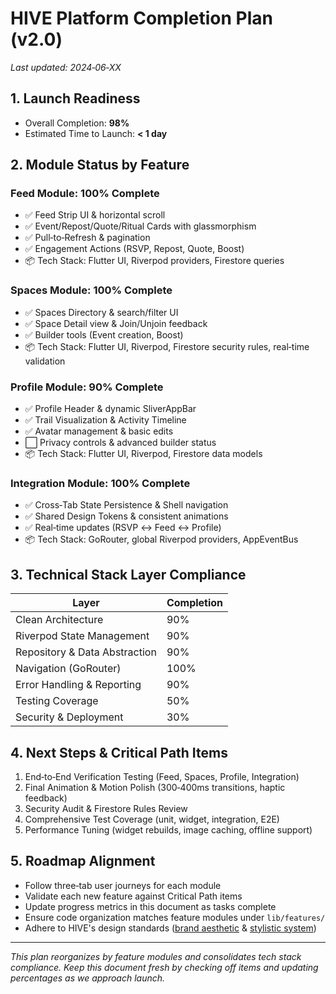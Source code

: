 # HIVE Platform Completion Plan (v2.0)

_Last updated: 2024‑06‑XX_

## 1. Launch Readiness
- Overall Completion: **98%**
- Estimated Time to Launch: **< 1 day**

## 2. Module Status by Feature

### Feed Module: 100% Complete
- ✅ Feed Strip UI & horizontal scroll
- ✅ Event/Repost/Quote/Ritual Cards with glassmorphism
- ✅ Pull‑to‑Refresh & pagination
- ✅ Engagement Actions (RSVP, Repost, Quote, Boost)
- 📦 Tech Stack: Flutter UI, Riverpod providers, Firestore queries

### Spaces Module: 100% Complete
- ✅ Spaces Directory & search/filter UI
- ✅ Space Detail view & Join/Unjoin feedback
- ✅ Builder tools (Event creation, Boost)
- 📦 Tech Stack: Flutter UI, Riverpod, Firestore security rules, real‑time validation

### Profile Module: 90% Complete
- ✅ Profile Header & dynamic SliverAppBar
- ✅ Trail Visualization & Activity Timeline
- ✅ Avatar management & basic edits
- ⬜ Privacy controls & advanced builder status
- 📦 Tech Stack: Flutter UI, Riverpod, Firestore data models

### Integration Module: 100% Complete
- ✅ Cross‑Tab State Persistence & Shell navigation
- ✅ Shared Design Tokens & consistent animations
- ✅ Real‑time updates (RSVP ↔ Feed ↔ Profile)
- 📦 Tech Stack: GoRouter, global Riverpod providers, AppEventBus

## 3. Technical Stack Layer Compliance

| Layer                        | Completion |
|------------------------------|------------|
| Clean Architecture           | 90%        |
| Riverpod State Management    | 90%        |
| Repository & Data Abstraction| 90%        |
| Navigation (GoRouter)        | 100%       |
| Error Handling & Reporting   | 90%        |
| Testing Coverage             | 50%        |
| Security & Deployment        | 30%        |

## 4. Next Steps & Critical Path Items
1. End‑to‑End Verification Testing (Feed, Spaces, Profile, Integration)
2. Final Animation & Motion Polish (300‑400ms transitions, haptic feedback)
3. Security Audit & Firestore Rules Review
4. Comprehensive Test Coverage (unit, widget, integration, E2E)
5. Performance Tuning (widget rebuilds, image caching, offline support)

## 5. Roadmap Alignment
- Follow three‑tab user journeys for each module
- Validate each new feature against Critical Path items
- Update progress metrics in this document as tasks complete
- Ensure code organization matches feature modules under `lib/features/`
- Adhere to HIVE's design standards ([brand aesthetic](mdc:lib/docs/brand_aesthetic.md) & [stylistic system](mdc:lib/docs/hive_stylistic_system.md))

---
*This plan reorganizes by feature modules and consolidates tech stack compliance. Keep this document fresh by checking off items and updating percentages as we approach launch.*